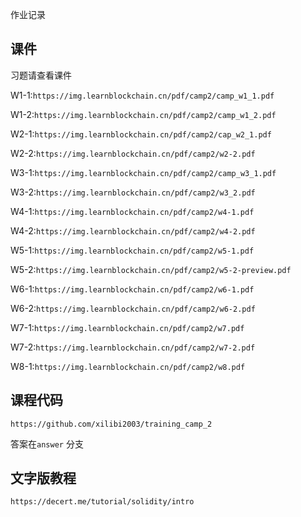 作业记录
## 课件

习题请查看课件


W1-1:`https://img.learnblockchain.cn/pdf/camp2/camp_w1_1.pdf`

W1-2:`https://img.learnblockchain.cn/pdf/camp2/camp_w1_2.pdf`

W2-1:`https://img.learnblockchain.cn/pdf/camp2/cap_w2_1.pdf`

W2-2:`https://img.learnblockchain.cn/pdf/camp2/w2-2.pdf`

W3-1:`https://img.learnblockchain.cn/pdf/camp2/camp_w3_1.pdf`

W3-2:`https://img.learnblockchain.cn/pdf/camp2/w3_2.pdf`

W4-1:`https://img.learnblockchain.cn/pdf/camp2/w4-1.pdf`

W4-2:`https://img.learnblockchain.cn/pdf/camp2/w4-2.pdf`

W5-1:`https://img.learnblockchain.cn/pdf/camp2/w5-1.pdf`

W5-2:`https://img.learnblockchain.cn/pdf/camp2/w5-2-preview.pdf`

W6-1:`https://img.learnblockchain.cn/pdf/camp2/w6-1.pdf`

W6-2:`https://img.learnblockchain.cn/pdf/camp2/w6-2.pdf`

W7-1:`https://img.learnblockchain.cn/pdf/camp2/w7.pdf`

W7-2:`https://img.learnblockchain.cn/pdf/camp2/w7-2.pdf`

W8-1:`https://img.learnblockchain.cn/pdf/camp2/w8.pdf`



## 课程代码

`https://github.com/xilibi2003/training_camp_2`

答案在`answer` 分支




## 文字版教程

`https://decert.me/tutorial/solidity/intro`
